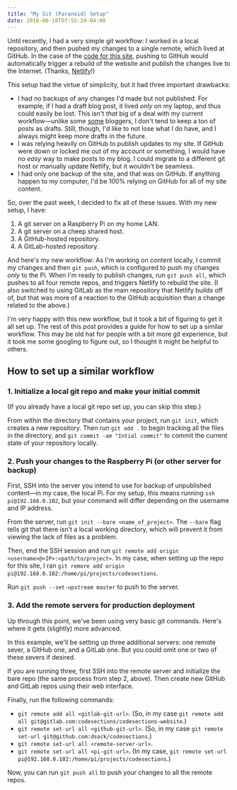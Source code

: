 ```yaml
---
title: "My Git (Paranoid) Setup"
date: 2018-06-10T07:55:24-04:00
---
```


Until recently, I had a very simple git workflow: I worked in a local repository, and then pushed my changes to a single remote, which lived at GitHub.  In the case of the [code for this site](https://www.gitlab.com/codesections/codesections-website), pushing to GitHub would automatically trigger a rebuild of the website and publish the changes live to the Internet. (Thanks, [Netlify](https://www.netlify.com)!)

This setup had the virtue of simplicity, but it had three important drawbacks:

* I had no backups of any changes I'd made but not published.  For example, if I had a draft blog post, it lived *only* on my laptop, and thus could easily be lost.  This isn't *that* big of a deal with my current workflow—unlike some [some](https://fosstodon.org/@h4ck3r9/100174544939337521) bloggers, I don't tend to keep a ton of posts as drafts.  Still, though, I'd like to not lose what I do have, and I always might keep more drafts in the future. 
* I was relying heavily on GitHub to publish updates to my site.  If GitHub were down or locked me out of my account or something, I would have no *easy* way to make posts to my blog.  I could migrate to a different git host or manually update Netlify, but it wouldn't be seamless.
* I had only one backup of the site, and that was on GitHub.  If anything happen to my computer, I'd be 100% relying on GitHub for all of my site content.

So, over the past week, I decided to fix all of these issues.  With my new setup, I have:

1. A git server on a Raspberry Pi on my home LAN.
2. A git server on a cheep shared host.
3. A GitHub-hosted repository.
4. A GitLab-hosted repository.

And here's my new workflow: As I'm working on content locally, I commit my changes and then `git push`, which is configured to push my changes *only* to the Pi.  When I'm ready to publish changes, run `git push all`, which pushes to all four remote repos, and triggers Netlify to rebuild the site.  (I also switched to using GitLab as the main repository that Netlify builds off of, but that was more of a reaction to the GitHub acquisition than a change related to the above.)

I'm very happy with this new workflow, but it took a bit of figuring to get it all set up.  The rest of this post provides a guide for how to set up a similar workflow.  This may be old hat for people with a bit more git experience, but it took me some googling to figure out, so I thought it might be helpful to others. 

## How to set up a similar workflow

### 1. Initialize a local git repo and make your initial commit

(If you already have a local git repo set up, you can skip this step.)

From within the directory that contains your project, run `git init`, which creates a new repository.  Then run `git add .` to begin tracking all the files in the directory, and `git commit -am "Intial commit"` to commit the current state of your repository locally.

### 2. Push your changes to the Raspberry Pi (or other server for backup)

First, SSH into the server you intend to use for backup of unpublished content—in my case, the local Pi.  For my setup, this means running `ssh pi@192.168.0.102`, but your command will differ depending on the username and IP address. 

From the server, run `git init --bare <name_of_project>`.  The `--bare` flag tells git that there isn't a local working directory, which will prevent it from viewing the lack of files as a problem.

Then, end the SSH session and run `git remote add origin <username>@<IP>:<path/to/project>`.  In my case, when setting up the repo for this site, I ran `git remore add origin pi@192.168.0.102:/home/pi/projects/codesections`. 

Run `git push --set-upstream master` to push to the server.

### 3.  Add the remote servers for production deployment

Up through this point, we've been using very basic git commands.  Here's where it gets (slightly) more advanced.

In this example, we'll be setting up three additional servers: one remote sever, a GitHub one, and a GitLab one.  But you could omit one or two of these severs if desired. 

If you are running three, first SSH into the remote server and initialize the bare repo (the same process from step 2, above).  Then create new GitHub and GitLab repos using their web interface. 

Finally, run the following commands:
* `git remote add all <gitlab-git-url>`.  (So, in my case `git remote add all git@gitlab.com:codesections/codesections-website`.)
* `git remote set-url all <github-git-url>`. (So, in my case `git remote set-url git@github.com:dsock/codesections`.)
* `git remote set-url all <remote-server-url>`.
* `git remote set-url all <pi-git-url>`. (In my case, `git remote set-url pi@192.168.0.102:/home/pi/projects/codesections`.)

Now, you can run `git push all` to push your changes to all the remote repos.  

